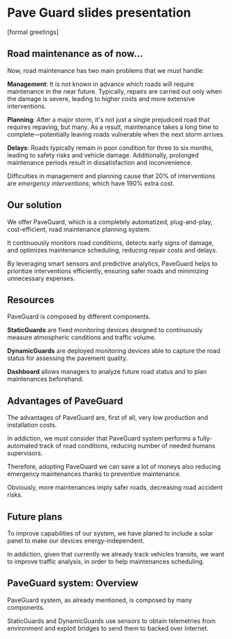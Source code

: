 # Pave Guard slides presentation

[formal greetings]

## Road maintenance as of now…

Now, road maintenance has two main problems that we must handle:

**Management**: It is not known in advance which roads will require maintenance in the near future. 
Typically, repairs are carried out only when the damage is severe, leading to higher costs and more extensive interventions.

**Planning**: After a major storm, it's not just a single prejudiced road that requires repaving, but many. 
As a result, maintenance takes a long time to complete—potentially leaving roads vulnerable when the next storm arrives.

**Delays**: Roads typically remain in poor condition for three to six months, leading to safety risks and vehicle damage. 
Additionally, prolonged maintenance periods result in dissatisfaction and inconvenience.

Difficulties in management and planning cause that 20% of interventions are *emergency interventions*, 
which have 190% extra cost.

## Our solution

We offer PaveGuard, which is a completely automatized, plug-and-play, cost-efficient, road maintenance planning system.

It continuously monitors road conditions, detects early signs of damage, and optimizes maintenance scheduling, reducing repair costs and delays.

By leveraging smart sensors and predictive analytics, PaveGuard helps to prioritize interventions efficiently, ensuring safer roads and minimizing unnecessary expenses.


## Resources

PaveGuard is composed by different components.

**StaticGuards** are fixed monitoring devices designed to continuously measure atmospheric conditions and traffic volume.

**DynamicGuards** are deployed monitoring devices able to capture the road status for assessing the pavement quality.

**Dashboard** allows managers to analyze future road status and to plan maintenances beforehand. 


## Advantages of PaveGuard

The advantages of PaveGuard are, first of all, very low production and installation costs.

In addiction, we must consider that PaveGuard system performs a fully-automated track of road conditions, reducing number of needed humans supervisors. 

Therefore, adopting PaveGuard we can save a lot of moneys also reducing emergency maintenances thanks to preventive maintenance.

Obviously, more maintenances imply safer roads, decreasing road accident risks. 


## Future plans

To improve capabilities of our system, we have planed to include a solar panel to make our devices energy-independent.

In addiction, given that currently we already track vehicles transits, we want to improve traffic analysis, in order to help maintenances scheduling.


## PaveGuard system: Overview

PaveGuard system, as already mentioned, is composed by many components.

StaticGuards and DynamicGuards use sensors to obtain telemetries from environment and exploit bridges to send them to backed over Internet.









